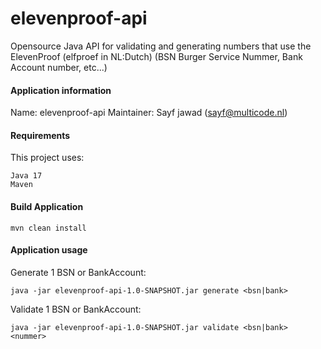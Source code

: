 # elevenproof-api

Opensource Java API for validating and generating numbers that use the ElevenProof (elfproef in NL:Dutch) (BSN Burger Service Nummer, Bank Account number, etc...)

#### Application information

Name: elevenproof-api
Maintainer: Sayf jawad ([sayf@multicode.nl](mailto:sayf@multicode.nl))

#### Requirements

This project uses:

```
Java 17
Maven
```

#### Build Application
```
mvn clean install
```

#### Application usage
Generate 1 BSN or BankAccount:

```
java -jar elevenproof-api-1.0-SNAPSHOT.jar generate <bsn|bank>
```

Validate 1 BSN or BankAccount:

```
java -jar elevenproof-api-1.0-SNAPSHOT.jar validate <bsn|bank> <nummer>
```
